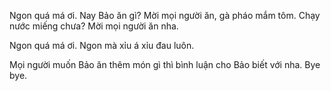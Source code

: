 Ngon quá má ơi. Nay Bảo ăn gì? Mời mọi người ăn, gà pháo mắm tôm. Chạy nước miếng chưa?
Mời mọi người ăn nha.

Ngon quá má ơi. Ngon mà xỉu á xỉu đau luôn.

Mọi người muốn Bảo ăn thêm món gì thì bình luận cho Bảo biết với nha. Bye bye.